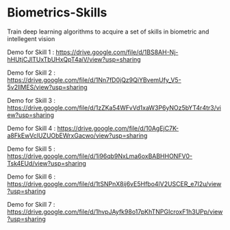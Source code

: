 # Biometrics-Skills
Train deep learning algorithms to acquire a set of skills in biometric and intellegent vision

Demo for Skill 1 : https://drive.google.com/file/d/1BS8AH-Nj-hHUtjCJlTUxTbUHxQpT4aiV/view?usp=sharing

Demo for Skill 2 : https://drive.google.com/file/d/1Nn7fD0jQz9QiYBvemUfy_V5-5v2IlMES/view?usp=sharing

Demo for Skill 3 : https://drive.google.com/file/d/1zZKa54WFvVd1xaW3P6yNOz5bYT4r4tr3/view?usp=sharing

Demo for Skill 4 : https://drive.google.com/file/d/10AgEjC7K-a8FkEwVclUZUObEWrxGacwo/view?usp=sharing

Demo for Skill 5 : https://drive.google.com/file/d/1i96qb9NxLma6oxBABHHONFV0-Tsk4EUd/view?usp=sharing

Demo for Skill 6 : https://drive.google.com/file/d/1tSNPnX8ij6vE5Hfbo4lV2USCER_e7I2u/view?usp=sharing

Demo for Skill 7 : https://drive.google.com/file/d/1hvpJAyfk98o17pKhTNPGIcroxF1h3UPp/view?usp=sharing
